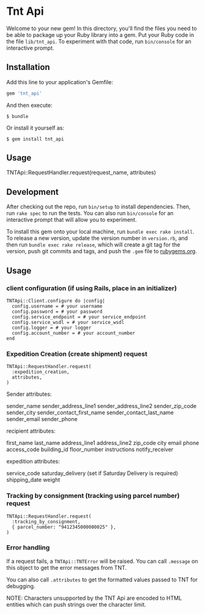 # Tnt Api

Welcome to your new gem! In this directory, you'll find the files you need to be able to package up your Ruby library into a gem. Put your Ruby code in the file `lib/tnt_api`. To experiment with that code, run `bin/console` for an interactive prompt.

## Installation

Add this line to your application's Gemfile:

```ruby
gem 'tnt_api'
```

And then execute:

    $ bundle

Or install it yourself as:

    $ gem install tnt_api

## Usage

TNTApi::RequestHandler.request(request_name, attributes)

## Development

After checking out the repo, run `bin/setup` to install dependencies. Then, run `rake spec` to run the tests. You can also run `bin/console` for an interactive prompt that will allow you to experiment.

To install this gem onto your local machine, run `bundle exec rake install`. To release a new version, update the version number in `version.rb`, and then run `bundle exec rake release`, which will create a git tag for the version, push git commits and tags, and push the `.gem` file to [rubygems.org](https://rubygems.org).


## Usage

### client configuration (if using Rails, place in an initializer)

```
TNTApi::Client.configure do |config|
  config.username = # your username
  config.password = # your password
  config.service_endpoint = # your service_endpoint
  config.service_wsdl = # your service_wsdl
  config.logger = # your logger
  config.account_number = # your account_number
end
```

### Expedition Creation (create shipment) request

```
TNTApi::RequestHandler.request(
  :expedition_creation,
  attributes,
)
```

Sender attributes:

sender_name
sender_address_line1
sender_address_line2
sender_zip_code
sender_city
sender_contact_first_name
sender_contact_last_name
sender_email
sender_phone

recipient attributes:

first_name
last_name
address_line1
address_line2
zip_code
city
email
phone
access_code
building_id
floor_number
instructions
notify_receiver

expedition attributes:

service_code
saturday_delivery (set if Saturday Delivery is required)
shipping_date
weight

### Tracking by consignment (tracking using parcel number) request

```
TNTApi::RequestHandler.request(
  :tracking_by_consignment,
  { parcel_number: "9412345000000025" },
)
```

### Error handling

If a request fails, a `TNTApi::TNTError` will be raised.
You can call `.message` on this object to get the error messages from TNT.

You can also call `.attributes` to get the formatted values passed to TNT for debugging.

NOTE: Characters unsupported by the TNT Api are encoded to HTML entities which can push strings over the character limit.
